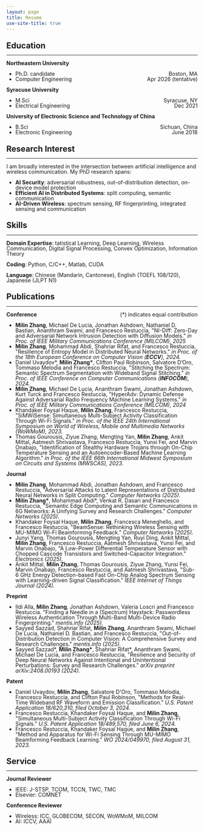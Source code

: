 ```yaml
---
layout: page
title: Resume
use-site-title: true
---
```


<style>
  /* Only affects this page */
  body {
    line-height: 1em;
  }
</style>

## Education
---

**Northeastern University**
- Ph.D. candidate <span style="float: right;">Boston, MA</span>
- Computer Engineering <span style="float: right;">Apr 2026 (tentative)</span>

**Syracuse University**
- M.Sci <span style="float: right;">Syracuse, NY</span>
- Electrical Engineering <span style="float: right;">Dec 2021</span>

**University of Electronic Science and Technology of China**
- B.Sci <span style="float: right;">Sichuan, China</span>
- Electronic Engineering <span style="float: right;">June 2018</span>

## Research Interest
---

I am broadly interested in the intersection between artificial intelligence and wireless communication. My
PhD research spans:
- **AI Security**: adversarial robustness, out-of-distribution detection, on-device model protection
- **Efficient AI in Distributed Systems**: split computing, semantic communication
- **AI-Driven Wireless**: spectrum sensing, RF fingerprinting, integrated sensing and communication

## Skills
---

**Domain Expertise**: tatistical Learning, Deep Learning, Wireless Communication, Digital Signal Processing, Convex Optimization, Information Theory

**Coding**: Python, C/C++, Matlab, CUDA

**Language**: Chinese (Mandarin, Cantonese), English (TOEFL 108/120), Japanese (JLPT N1)

## Publications

---

**Conference** <span style="float: right;">(*) indicates equal contribution</span>

- **Milin Zhang**, Michael De Lucia, Jonathan Ashdown, Nathaniel D. Bastian, Ananthram Swami, and Francesco Restuccia, "NI-Diff: Zero-Day and Adversarial Network Intrusion Detection with Diffusion Models." *in Proc. of IEEE Military Communications Conference (MILCOM), 2025*
- **Milin Zhang**, Mohammad Abdi, Shahriar Rifat, and Francesco Restuccia, "Resilience of Entropy Model in Distributed Neural Networks." *in Proc. of the 18th European Conference on Computer Vision (**ECCV**), 2024.*
- Daniel Uvaydov\*, **Milin Zhang\***, Clifton Paul Robinson, Salvatore D’Oro, Tommaso Melodia and Francesco Restuccia, "Stitching the Spectrum: Semantic Spectrum Segmentation with Wideband Signal Stitching." *in Proc. of IEEE Conference on Computer Communications (**INFOCOM**), 2024.*
- **Milin Zhang**, Michael De Lucia, Ananthram Swami, Jonathan Ashdown, Kurt Turck and Francesco Restuccia, "HyperAdv: Dynamic Defense Against Adversarial Radio Frequency Machine Learning Systems." *in Proc. of IEEE Military Communications Conference (MILCOM), 2024*
- Khandaker Foysal Haque, **Milin Zhang**, Francesco Restuccia, "SiMWiSense: Simultaneous Multi-Subject Activity Classification Through Wi-Fi Signals." *in Proc. of the IEEE 24th International Symposium on World of Wireless, Mobile and Multimedia Networks (WoWMoM), 2023.*
- Thomas Gourousis, Ziyue Zhang, Mengting Yan, **Milin Zhang**, Ankit Mittal, Aatmesh Shrivastava, Francesco Restuccia, Yunsi Fei, and Marvin Onabajo, "Identification of Stealthy Hardware Trojans through On-Chip Temperature Sensing and an Autoencoder-Based Machine Learning Algorithm." *in Proc. of the IEEE 66th International Midwest Symposium on Circuits and Systems (MWSCAS), 2023.*

**Journal**
- **Milin Zhang**, Mohammad Abdi, Jonathan Ashdown, and Francesco Restuccia, "Adversarial Attacks to Latent Representations of Distributed Neural Networks in Split Computing." *Computer Networks (2025).*
- **Milin Zhang\***, Mohammad Abdi\*, Venkat R. Dasari and Francesco Restuccia, "Semantic Edge Computing and Semantic Communications in 6G Networks: A Unifying Survey and Research Challenges." *Computer Networks (2025).*
- Khandaker Foysal Haque, **Milin Zhang**, Francesca Meneghello, and Francesco Restuccia, "BeamSense: Rethinking Wireless Sensing with MU-MIMO Wi-Fi Beamforming Feedback." *Computer Networks (2025).*
- Junyi Yang, Thomas Gourousis, Mengting Yan, Ruyi Ding, Ankit Mittal, **Milin Zhang**, Francesco Restuccia, Aatmesh Shrivastava, Yunsi Fei, and Marvin Onabajo, "A Low-Power Differential Temperature Sensor with Chopped Cascode Transistors and Switched-Capacitor Integration." *Electronics (2025).*
- Ankit Mittal, **Milin Zhang**, Thomas Gourousis, Ziyue Zhang, Yunsi Fei, Marvin Onabajo, Francesco Restuccia, and Aatmesh Shrivastava, "Sub-6 GHz Energy Detection-based Fast On-Chip Analog Spectrum Sensing with Learning-driven Signal Classification." *IEEE Internet of Things Journal (2024).*

**Preprint**

- Ildi Alla, **Milin Zhang**, Jonathan Ashdown, Valeria Loscri and Francesco Restuccia. "Finding a Needle in a (Spectrum) Haystack: Passwordless Wireless Authentication Through Multi-Band Multi-Device Radio Fingerprinting." *mentis.info (2025).*
- Sayyed Sazzad, Shahriar Rifat, **Milin Zhang**, Ananthram Swami, Michael De Lucia, Nathaniel D. Bastian, and Francesco Restuccia, "Out-of-Distribution Detection in Computer Vision: A Comprehensive Survey and Research Challenges." *mentis.info (2025).*
- Sayyed Sazzad*, **Milin Zhang\***, Shahriar Rifat*, Ananthram Swami, Michael De Lucia, and Francesco Restuccia, "Resilience and Security of Deep Neural Networks Against Intentional and Unintentional Perturbations: Survey and Research Challenges." *arXiv preprint arXiv:2408.00193 (2024).*

**Patent**

- Daniel Uvaydov, **Milin Zhang**, Salvatore D'Oro, Tommaso Melodia, Francesco Restuccia, and Clifton Paul Robinson, "Methods for Real-Time Wideband RF Waveform and Emission Classification." *U.S. Patent Application 18/620,310, filed October 3, 2024.*
- Francesco Restuccia, Khandaker Foysal Haque, and **Milin Zhang**, "Simultaneous Multi-Subject Activity Classification Through Wi-Fi Signals." *U.S. Patent Application 18/489,570, filed June 6, 2024.* 
- Francesco Restuccia, Khandaker Foysal Haque, and **Milin Zhang**, "Method and Apparatus for Wi-Fi Sensing Through MU-MIMO Beamforming Feedback Learning." *WO 2024/049970, filed August 31, 2023.*


## Service
---

**Journal Reviewer**
- IEEE: J-STSP, TCOM, TCCN, TWC, TMC
- Elsevier: COMNET

**Conference Reviewer**
- Wireless: ICC, GLOBECOM, SECON, WoWMoM, MILCOM
- AI: ICCV, AAAI

